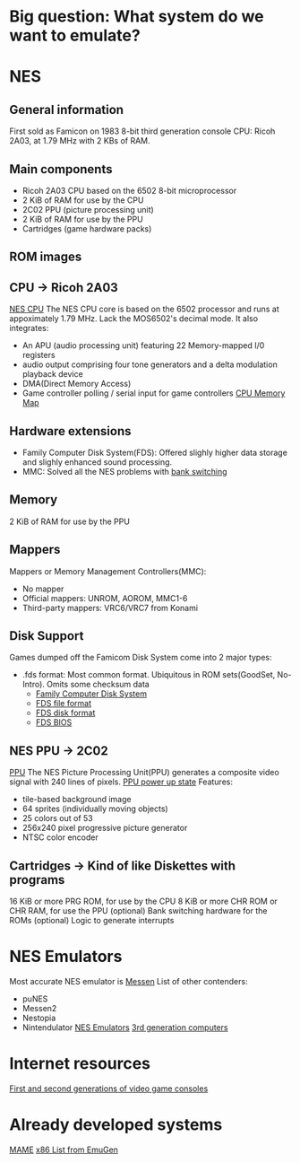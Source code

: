 # Big question: What system do we want to emulate?

# NES
## General information
First sold as Famicon on 1983
8-bit third generation console
CPU: Ricoh 2A03, at 1.79 MHz with 2 KBs of RAM.

## Main components
- Ricoh 2A03 CPU based on the 6502 8-bit microprocessor
- 2 KiB of RAM for use by the CPU
- 2C02 PPU (picture processing unit)
- 2 KiB of RAM for use by the PPU
- Cartridges (game hardware packs)

## ROM images

## CPU -> Ricoh 2A03
[NES CPU](https://www.nesdev.org/wiki/CPU)
The NES CPU core is based on the 6502 processor and runs at appoximately 1.79 MHz. Lack the
MOS6502's decimal mode. It also integrates:
- An APU (audio processing unit) featuring 22 Memory-mapped I/0 registers
- audio output comprising four tone generators and a delta modulation playback device
- DMA(Direct Memory Access)
- Game controller polling / serial input for game controllers
[CPU Memory Map](https://www.nesdev.org/wiki/CPU_memory_map)

## Hardware extensions
- Family Computer Disk System(FDS): Offered slighly higher data storage and slighly enhanced sound
  processing.
- MMC: Solved all the NES problems with [bank
  switching](https://en.wikipedia.org/wiki/Bank_switching)

## Memory
2 KiB of RAM for use by the PPU

## Mappers
Mappers or Memory Management Controllers(MMC):
- No mapper
- Official mappers: UNROM, AOROM, MMC1-6
- Third-party mappers: VRC6/VRC7 from Konami

## Disk Support
Games dumped off the Famicom Disk System come into 2 major types:
- .fds format: Most common format. Ubiquitous in ROM sets(GoodSet, No-Intro). Omits some checksum
  data
    - [Family Computer Disk System](https://www.nesdev.org/wiki/Family_Computer_Disk_System)
    - [FDS file format](https://www.nesdev.org/wiki/FDS_file_format)
    - [FDS disk format](https://www.nesdev.org/wiki/FDS_disk_format)
    - [FDS BIOS](https://www.nesdev.org/wiki/FDS_BIOS)

## NES PPU -> 2C02
[PPU](https://www.nesdev.org/wiki/PPU)
The NES Picture Processing Unit(PPU) generates a composite video signal with 240 lines of pixels.
[PPU power up state](https://www.nesdev.org/wiki/PPU_power_up_state)
Features:
- tile-based background image
- 64 sprites (individually moving objects)
- 25 colors out of 53
- 256x240 pixel progressive picture generator
- NTSC color encoder

## Cartridges -> Kind of like Diskettes with programs
16 KiB or more PRG ROM, for use by the CPU
8 KiB or more CHR ROM or CHR RAM, for use the PPU
(optional) Bank switching hardware for the ROMs
(optional) Logic to generate interrupts

# NES Emulators
Most accurate NES emulator is [Messen](https://emulation.gametechwiki.com/index.php/Mesen)
List of other contenders:
- puNES
- Messen2
- Nestopia
- Nintendulator
[NES
Emulators](https://emulation.gametechwiki.com/index.php/Nintendo_Entertainment_System_emulators)
[3rd generation computers]()


# Internet resources
[First and second generations of video game
consoles](https://emulation.gametechwiki.com/index.php/First_and_second_generations_of_video_game_consoles)


# Already developed systems
[MAME](https://www.mamedev.org/)
[x86 List from
EmuGen](https://emulation.gametechwiki.com/index.php/POS_(Pong_Consoles)_CPUs_and_Other_Chips)

